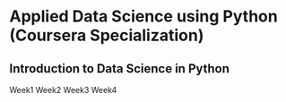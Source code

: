 # Applied Data Science using Python (Coursera Specialization)

## Introduction to Data Science in Python
Week1 
Week2
Week3
Week4
